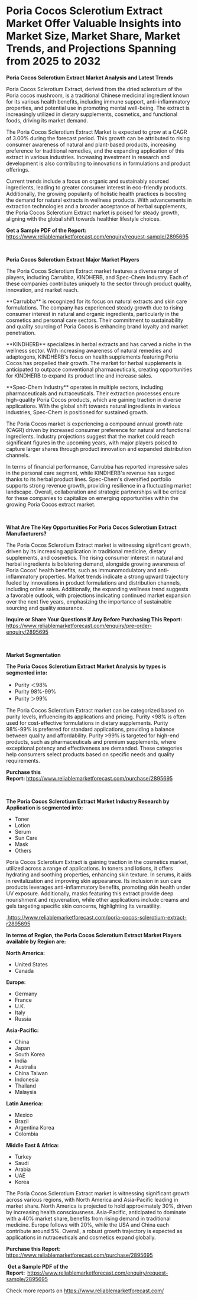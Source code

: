 <p><h1>Poria Cocos Sclerotium Extract Market Offer Valuable Insights into Market Size, Market Share, Market Trends, and Projections Spanning from 2025 to 2032</h1></p><p><strong>Poria Cocos Sclerotium Extract Market Analysis and Latest Trends</strong></p>
<p><p>Poria Cocos Sclerotium Extract, derived from the dried sclerotium of the Poria cocos mushroom, is a traditional Chinese medicinal ingredient known for its various health benefits, including immune support, anti-inflammatory properties, and potential use in promoting mental well-being. The extract is increasingly utilized in dietary supplements, cosmetics, and functional foods, driving its market demand.</p><p>The Poria Cocos Sclerotium Extract Market is expected to grow at a CAGR of 3.00% during the forecast period. This growth can be attributed to rising consumer awareness of natural and plant-based products, increasing preference for traditional remedies, and the expanding application of this extract in various industries. Increasing investment in research and development is also contributing to innovations in formulations and product offerings.</p><p>Current trends include a focus on organic and sustainably sourced ingredients, leading to greater consumer interest in eco-friendly products. Additionally, the growing popularity of holistic health practices is boosting the demand for natural extracts in wellness products. With advancements in extraction technologies and a broader acceptance of herbal supplements, the Poria Cocos Sclerotium Extract market is poised for steady growth, aligning with the global shift towards healthier lifestyle choices.</p></p>
<p><strong>Get a Sample PDF of the Report:&nbsp;</strong> <a href="https://www.reliablemarketforecast.com/enquiry/request-sample/2895695?utm_campaign=3050&utm_medium=2&utm_source=Github&utm_content=ia&utm_term=15032025&utm_id=poria-cocos-sclerotium-extract">https://www.reliablemarketforecast.com/enquiry/request-sample/2895695</a></p>
<p>&nbsp;</p>
<p><strong>Poria Cocos Sclerotium Extract Major Market Players</strong></p>
<p><p>The Poria Cocos Sclerotium Extract market features a diverse range of players, including Carrubba, KINDHERB, and Spec-Chem Industry. Each of these companies contributes uniquely to the sector through product quality, innovation, and market reach.</p><p>**Carrubba** is recognized for its focus on natural extracts and skin care formulations. The company has experienced steady growth due to rising consumer interest in natural and organic ingredients, particularly in the cosmetics and personal care sectors. Their commitment to sustainability and quality sourcing of Poria Cocos is enhancing brand loyalty and market penetration.</p><p>**KINDHERB** specializes in herbal extracts and has carved a niche in the wellness sector. With increasing awareness of natural remedies and adaptogens, KINDHERB's focus on health supplements featuring Poria Cocos has propelled their growth. The market for herbal supplements is anticipated to outpace conventional pharmaceuticals, creating opportunities for KINDHERB to expand its product line and increase sales.</p><p>**Spec-Chem Industry** operates in multiple sectors, including pharmaceuticals and nutraceuticals. Their extraction processes ensure high-quality Poria Cocos products, which are gaining traction in diverse applications. With the global shift towards natural ingredients in various industries, Spec-Chem is positioned for sustained growth.</p><p>The Poria Cocos market is experiencing a compound annual growth rate (CAGR) driven by increased consumer preference for natural and functional ingredients. Industry projections suggest that the market could reach significant figures in the upcoming years, with major players poised to capture larger shares through product innovation and expanded distribution channels.</p><p>In terms of financial performance, Carrubba has reported impressive sales in the personal care segment, while KINDHERB's revenue has surged thanks to its herbal product lines. Spec-Chem's diversified portfolio supports strong revenue growth, providing resilience in a fluctuating market landscape. Overall, collaboration and strategic partnerships will be critical for these companies to capitalize on emerging opportunities within the growing Poria Cocos extract market.</p></p>
<p>&nbsp;</p>
<p><strong>What Are The Key Opportunities For Poria Cocos Sclerotium Extract Manufacturers?</strong></p>
<p><p>The Poria Cocos Sclerotium Extract market is witnessing significant growth, driven by its increasing application in traditional medicine, dietary supplements, and cosmetics. The rising consumer interest in natural and herbal ingredients is bolstering demand, alongside growing awareness of Poria Cocos' health benefits, such as immunomodulatory and anti-inflammatory properties. Market trends indicate a strong upward trajectory fueled by innovations in product formulations and distribution channels, including online sales. Additionally, the expanding wellness trend suggests a favorable outlook, with projections indicating continued market expansion over the next five years, emphasizing the importance of sustainable sourcing and quality assurance.</p></p>
<p><strong>Inquire or Share Your Questions If Any Before Purchasing This Report:</strong> <a href="https://www.reliablemarketforecast.com/enquiry/pre-order-enquiry/2895695?utm_campaign=3050&utm_medium=2&utm_source=Github&utm_content=ia&utm_term=15032025&utm_id=poria-cocos-sclerotium-extract">https://www.reliablemarketforecast.com/enquiry/pre-order-enquiry/2895695</a></p>
<p>&nbsp;</p>
<p><strong>Market Segmentation</strong></p>
<p><strong>The Poria Cocos Sclerotium Extract Market Analysis by types is segmented into:</strong></p>
<p><ul><li>Purity ＜98%</li><li>Purity 98%-99%</li><li>Purity ＞99%</li></ul></p>
<p><p>The Poria Cocos Sclerotium Extract market can be categorized based on purity levels, influencing its applications and pricing. Purity <98% is often used for cost-effective formulations in dietary supplements. Purity 98%-99% is preferred for standard applications, providing a balance between quality and affordability. Purity >99% is targeted for high-end products, such as pharmaceuticals and premium supplements, where exceptional potency and effectiveness are demanded. These categories help consumers select products based on specific needs and quality requirements.</p></p>
<p><strong>Purchase this Report:&nbsp;</strong><a href="https://www.reliablemarketforecast.com/purchase/2895695?utm_campaign=3050&utm_medium=2&utm_source=Github&utm_content=ia&utm_term=15032025&utm_id=poria-cocos-sclerotium-extract">https://www.reliablemarketforecast.com/purchase/2895695</a></p>
<p>&nbsp;</p>
<p><strong>The Poria Cocos Sclerotium Extract Market Industry Research by Application is segmented into:</strong></p>
<p><ul><li>Toner</li><li>Lotion</li><li>Serum</li><li>Sun Care</li><li>Mask</li><li>Others</li></ul></p>
<p><p>Poria Cocos Sclerotium Extract is gaining traction in the cosmetics market, utilized across a range of applications. In toners and lotions, it offers hydrating and soothing properties, enhancing skin texture. In serums, it aids in revitalization and improving skin appearance. Its inclusion in sun care products leverages anti-inflammatory benefits, promoting skin health under UV exposure. Additionally, masks featuring this extract provide deep nourishment and rejuvenation, while other applications include creams and gels targeting specific skin concerns, highlighting its versatility.</p></p>
<p><a href="https://www.reliablemarketforecast.com/poria-cocos-sclerotium-extract-r2895695?utm_campaign=3050&utm_medium=2&utm_source=Github&utm_content=ia&utm_term=15032025&utm_id=poria-cocos-sclerotium-extract">&nbsp;https://www.reliablemarketforecast.com/poria-cocos-sclerotium-extract-r2895695</a></p>
<p><strong>In terms of Region, the Poria Cocos Sclerotium Extract Market Players available by Region are:</strong></p>
<p>
    <p> <strong> North America: </strong>
        <ul>
            <li>United States</li>
            <li>Canada</li>
        </ul>
        </p> 
    <p> <strong> Europe: </strong>
        <ul>
            <li>Germany</li>
            <li>France</li>
            <li>U.K.</li>
            <li>Italy</li>
            <li>Russia</li>
        </ul>
        </p> 
    <p> <strong> Asia-Pacific: </strong>
        <ul>
            <li>China</li>
            <li>Japan</li>
            <li>South Korea</li>
            <li>India</li>
            <li>Australia</li>
            <li>China Taiwan</li>
            <li>Indonesia</li>
            <li>Thailand</li>
            <li>Malaysia</li>
        </ul>
        </p> 
    <p> <strong> Latin America: </strong>
        <ul>
            <li>Mexico</li>
            <li>Brazil</li>
            <li>Argentina Korea</li>
            <li>Colombia</li>
        </ul>
        </p> 
    <p> <strong> Middle East & Africa: </strong>
        <ul>
            <li>Turkey</li>
            <li>Saudi</li>
            <li>Arabia</li>
            <li>UAE</li>
            <li>Korea</li>
        </ul>
    </p>
    </p>
<p><p>The Poria Cocos Sclerotium Extract market is witnessing significant growth across various regions, with North America and Asia-Pacific leading in market share. North America is projected to hold approximately 30%, driven by increasing health consciousness. Asia-Pacific, anticipated to dominate with a 40% market share, benefits from rising demand in traditional medicine. Europe follows with 20%, while the USA and China each contribute around 5%. Overall, a robust growth trajectory is expected as applications in nutraceuticals and cosmetics expand globally.</p></p>
<p><strong>Purchase this Report: </strong><a href="https://www.reliablemarketforecast.com/purchase/2895695?utm_campaign=3050&utm_medium=2&utm_source=Github&utm_content=ia&utm_term=15032025&utm_id=poria-cocos-sclerotium-extract">https://www.reliablemarketforecast.com/purchase/2895695</a></p>
<p>&nbsp;<strong>Get a Sample PDF of the Report:&nbsp;&nbsp;</strong><a href="https://www.reliablemarketforecast.com/enquiry/request-sample/2895695?utm_campaign=3050&utm_medium=2&utm_source=Github&utm_content=ia&utm_term=15032025&utm_id=poria-cocos-sclerotium-extract">https://www.reliablemarketforecast.com/enquiry/request-sample/2895695</a></p>
<p><strong></strong></p>
<p>Check more reports on <a href="https://www.reliablemarketforecast.com/?utm_campaign=3050&utm_medium=2&utm_source=Github&utm_content=ia&utm_term=15032025&utm_id=poria-cocos-sclerotium-extract">https://www.reliablemarketforecast.com/</a></p>